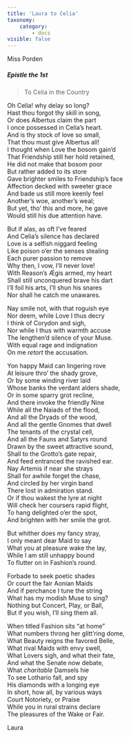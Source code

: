 ```yaml
---
title: 'Laura to Celia'
taxonomy:
    category:
        - docs
visible: false
---
```


<div class="author">Miss Porden</div>

##### Epistle the 1st  

> To Celia in the Country  

Oh Celia! why delay so long?  
Hast thou forgot thy skill in song,  
Or does Albertus claim the part  
I once possessed in Celia’s heart.  
And is thy stock of love so small,  
That thou must give Albertus all!  
I thought when Love the bosom gain’d  
That Friendship still her hold retained,  
He did not make that bosom poor  
But rather added to its store  
Gave brighter smiles to Friendship’s face  
Affection decked with sweeter grace  
And bade us still more keenly feel  
Another’s woe, another’s weal;  
But yet, tho’ this and more, he gave  
Would still his due attention have.  

But if alas, as oft I’ve feared  
And Celia’s silence has declared  
Love is a selfish niggard feeling  
Like poison o’er the senses stealing  
Each purer passion to remove  
Why then, I vow, I’ll never love!  
With Reason’s Ægis armed, my heart  
Shall still unconquered brave his dart  
I’ll foil his arts, I’ll shun his snares  
Nor shall he catch me unawares.  

Nay smile not, with that roguish eye  
Nor deem, while Love I thus decry  
I think of Corydon and sigh,  
Nor while I thus with warmth accuse  
The lengthen’d silence of your Muse.  
With equal rage and indignation  
On me *retort* the accusation.  

Yon happy Maid can lingering rove  
At leisure thro’ the shady grove,  
Or by some winding river laid  
Whose banks the verdant alders shade,  
Or in some sparry grot recline,  
And there invoke the friendly Nine  
While all the Naiads of the flood,  
And all the Dryads of the wood,  
And all the gentle Gnomes that dwell  
The tenants of the crystal cell,  
And all the Fauns and Satyrs round  
Drawn by the sweet attractive sound,  
Shall to the Grotto’s gate repair,  
And feed entranced the ravished ear.  
Nay Artemis if near she strays  
Shall for awhile forget the chase,  
And circled by her virgin band  
There lost in admiration stand.  
Or if thou wakest the lyre at night  
Will check her coursers rapid flight,  
To hang delighted o’er the spot,  
And brighten with her smile the grot.  

But whither does my fancy stray,  
I only meant dear Maid to say  
What you at pleasure wake the lay,  
While I am still unhappy bound  
To flutter on in Fashion’s round.  

Forbade to seek poetic shades  
Or court the fair Aonian Maids  
And if perchance I tune the string  
What has my modish Muse to sing?  
Nothing but Concert, Play, or Ball,  
But if you wish, I’ll sing them all.  

When titled Fashion sits “at home”  
What numbers throng her glitt’ring dome,  
What Beauty reigns the favored Belle,  
What rival Maids with envy swell,  
What Lovers sigh, and what their fate,  
And what the Senate now debate,  
What *charitable* Damsels hie  
To see Lothario fall, and spy  
His diamonds with a longing eye  
In short, how all, by various ways  
Court Notoriety, or Praise  
While you in rural strains declare  
The pleasures of the Wake or Fair.  

Laura